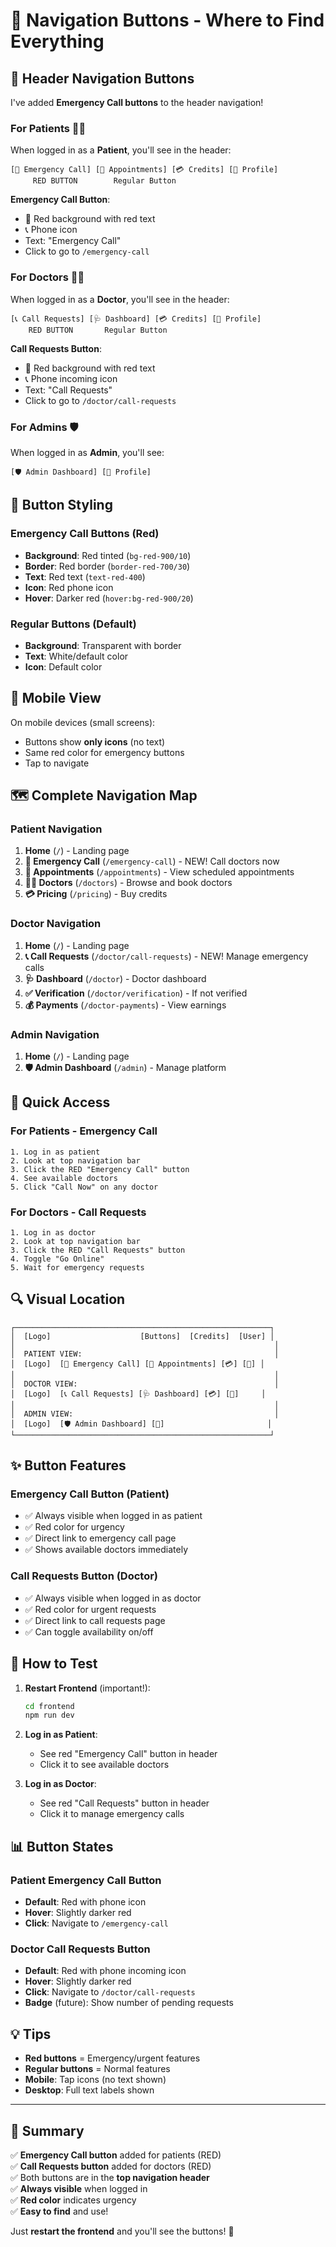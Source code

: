 # 🔘 Navigation Buttons - Where to Find Everything

## 📍 Header Navigation Buttons

I've added **Emergency Call buttons** to the header navigation!

### For Patients 👨‍⚕️

When logged in as a **Patient**, you'll see in the header:

```
[🚨 Emergency Call] [📅 Appointments] [💳 Credits] [👤 Profile]
     RED BUTTON        Regular Button
```

**Emergency Call Button**:
- 🔴 Red background with red text
- 📞 Phone icon
- Text: "Emergency Call"
- Click to go to `/emergency-call`

### For Doctors 👨‍⚕️

When logged in as a **Doctor**, you'll see in the header:

```
[📞 Call Requests] [🩺 Dashboard] [💳 Credits] [👤 Profile]
    RED BUTTON       Regular Button
```

**Call Requests Button**:
- 🔴 Red background with red text
- 📞 Phone incoming icon
- Text: "Call Requests"
- Click to go to `/doctor/call-requests`

### For Admins 🛡️

When logged in as **Admin**, you'll see:

```
[🛡️ Admin Dashboard] [👤 Profile]
```

## 🎨 Button Styling

### Emergency Call Buttons (Red)
- **Background**: Red tinted (`bg-red-900/10`)
- **Border**: Red border (`border-red-700/30`)
- **Text**: Red text (`text-red-400`)
- **Icon**: Red phone icon
- **Hover**: Darker red (`hover:bg-red-900/20`)

### Regular Buttons (Default)
- **Background**: Transparent with border
- **Text**: White/default color
- **Icon**: Default color

## 📱 Mobile View

On mobile devices (small screens):
- Buttons show **only icons** (no text)
- Same red color for emergency buttons
- Tap to navigate

## 🗺️ Complete Navigation Map

### Patient Navigation
1. **Home** (`/`) - Landing page
2. **🚨 Emergency Call** (`/emergency-call`) - NEW! Call doctors now
3. **📅 Appointments** (`/appointments`) - View scheduled appointments
4. **👨‍⚕️ Doctors** (`/doctors`) - Browse and book doctors
5. **💳 Pricing** (`/pricing`) - Buy credits

### Doctor Navigation
1. **Home** (`/`) - Landing page
2. **📞 Call Requests** (`/doctor/call-requests`) - NEW! Manage emergency calls
3. **🩺 Dashboard** (`/doctor`) - Doctor dashboard
4. **✅ Verification** (`/doctor/verification`) - If not verified
5. **💰 Payments** (`/doctor-payments`) - View earnings

### Admin Navigation
1. **Home** (`/`) - Landing page
2. **🛡️ Admin Dashboard** (`/admin`) - Manage platform

## 🎯 Quick Access

### For Patients - Emergency Call
```
1. Log in as patient
2. Look at top navigation bar
3. Click the RED "Emergency Call" button
4. See available doctors
5. Click "Call Now" on any doctor
```

### For Doctors - Call Requests
```
1. Log in as doctor
2. Look at top navigation bar
3. Click the RED "Call Requests" button
4. Toggle "Go Online"
5. Wait for emergency requests
```

## 🔍 Visual Location

```
┌─────────────────────────────────────────────────────────┐
│  [Logo]                    [Buttons]  [Credits]  [User] │
│                                                          │
│  PATIENT VIEW:                                           │
│  [Logo]  [🚨 Emergency Call] [📅 Appointments] [💳] [👤] │
│                                                          │
│  DOCTOR VIEW:                                            │
│  [Logo]  [📞 Call Requests] [🩺 Dashboard] [💳] [👤]     │
│                                                          │
│  ADMIN VIEW:                                             │
│  [Logo]  [🛡️ Admin Dashboard] [👤]                       │
└─────────────────────────────────────────────────────────┘
```

## ✨ Button Features

### Emergency Call Button (Patient)
- ✅ Always visible when logged in as patient
- ✅ Red color for urgency
- ✅ Direct link to emergency call page
- ✅ Shows available doctors immediately

### Call Requests Button (Doctor)
- ✅ Always visible when logged in as doctor
- ✅ Red color for urgent requests
- ✅ Direct link to call requests page
- ✅ Can toggle availability on/off

## 🚀 How to Test

1. **Restart Frontend** (important!):
   ```bash
   cd frontend
   npm run dev
   ```

2. **Log in as Patient**:
   - See red "Emergency Call" button in header
   - Click it to see available doctors

3. **Log in as Doctor**:
   - See red "Call Requests" button in header
   - Click it to manage emergency calls

## 📊 Button States

### Patient Emergency Call Button
- **Default**: Red with phone icon
- **Hover**: Slightly darker red
- **Click**: Navigate to `/emergency-call`

### Doctor Call Requests Button
- **Default**: Red with phone incoming icon
- **Hover**: Slightly darker red
- **Click**: Navigate to `/doctor/call-requests`
- **Badge** (future): Show number of pending requests

## 💡 Tips

- **Red buttons** = Emergency/urgent features
- **Regular buttons** = Normal features
- **Mobile**: Tap icons (no text shown)
- **Desktop**: Full text labels shown

---

## 🎉 Summary

✅ **Emergency Call button** added for patients (RED)  
✅ **Call Requests button** added for doctors (RED)  
✅ Both buttons are in the **top navigation header**  
✅ **Always visible** when logged in  
✅ **Red color** indicates urgency  
✅ **Easy to find** and use!

Just **restart the frontend** and you'll see the buttons! 🚀
